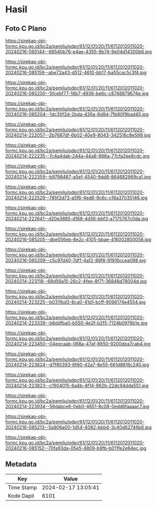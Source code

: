 # Hasil

## Foto C Plano

https://sirekap-obj-formc.kpu.go.id/bc2a/pemilu/pdpr/61/12/01/20/11/6112012011020-20240216-085144--68540b76-e4ae-4355-8b74-9e04d14300b6.jpg

https://sirekap-obj-formc.kpu.go.id/bc2a/pemilu/pdpr/61/12/01/20/11/6112012011020-20240216-085159--abe72a43-d512-4610-bb17-ba55cac5c3f4.jpg

https://sirekap-obj-formc.kpu.go.id/bc2a/pemilu/pdpr/61/12/01/20/11/6112012011020-20240216-085200--5fcebf77-18b7-4936-be6c-c8748879674e.jpg

https://sirekap-obj-formc.kpu.go.id/bc2a/pemilu/pdpr/61/12/01/20/11/6112012011020-20240216-085204--1dc30f2d-2bda-426a-8d8d-7fb80f9bad45.jpg

https://sirekap-obj-formc.kpu.go.id/bc2a/pemilu/pdpr/61/12/01/20/11/6112012011020-20240214-222057--2b7687df-6b02-40e9-8043-342516c8e599.jpg

https://sirekap-obj-formc.kpu.go.id/bc2a/pemilu/pdpr/61/12/01/20/11/6112012011020-20240214-222235--7c4a4dab-244a-44a8-986a-77cfa2ee8cdc.jpg

https://sirekap-obj-formc.kpu.go.id/bc2a/pemilu/pdpr/61/12/01/20/11/6112012011020-20240214-222359--b9798487-a5ef-4540-9dd8-864682969ca1.jpg

https://sirekap-obj-formc.kpu.go.id/bc2a/pemilu/pdpr/61/12/01/20/11/6112012011020-20240214-222529--785f2d73-a5f6-4ed6-9c6c-c16a37035146.jpg

https://sirekap-obj-formc.kpu.go.id/bc2a/pemilu/pdpr/61/12/01/20/11/6112012011020-20240214-222641--d20e3885-d168-4d56-bbf3-a7175767c0da.jpg

https://sirekap-obj-formc.kpu.go.id/bc2a/pemilu/pdpr/61/12/01/20/11/6112012011020-20240216-085205--dbe056eb-8e2c-4105-bbae-416002800058.jpg

https://sirekap-obj-formc.kpu.go.id/bc2a/pemilu/pdpr/61/12/01/20/11/6112012011020-20240216-085209--c5c97d40-7df1-4a12-89f8-91916ccea098.jpg

https://sirekap-obj-formc.kpu.go.id/bc2a/pemilu/pdpr/61/12/01/20/11/6112012011020-20240214-223118--68d56a15-26c2-4fee-8f71-36846d78004d.jpg

https://sirekap-obj-formc.kpu.go.id/bc2a/pemilu/pdpr/61/12/01/20/11/6112012011020-20240214-223225--b031fbd3-8ca0-41d1-bcff-9096174e4554.jpg

https://sirekap-obj-formc.kpu.go.id/bc2a/pemilu/pdpr/61/12/01/20/11/6112012011020-20240214-223339--b6ddfba0-b550-4e2f-b2f5-7124b0978b1e.jpg

https://sirekap-obj-formc.kpu.go.id/bc2a/pemilu/pdpr/61/12/01/20/11/6112012011020-20240214-223450--04eecaab-068a-47af-8650-9200dea7cab4.jpg

https://sirekap-obj-formc.kpu.go.id/bc2a/pemilu/pdpr/61/12/01/20/11/6112012011020-20240214-223624--d7f85393-6f60-42a7-8e55-661d8816c240.jpg

https://sirekap-obj-formc.kpu.go.id/bc2a/pemilu/pdpr/61/12/01/20/11/6112012011020-20240214-223823--c1904015-6a4b-4f14-982b-22dc94dda551.jpg

https://sirekap-obj-formc.kpu.go.id/bc2a/pemilu/pdpr/61/12/01/20/11/6112012011020-20240214-223934--56dabce6-0eb0-4651-8c08-0edd6faaaac7.jpg

https://sirekap-obj-formc.kpu.go.id/bc2a/pemilu/pdpr/61/12/01/20/11/6112012011020-20240216-085213--5a906a00-1d54-4082-bbb4-3c40d62746b6.jpg

https://sirekap-obj-formc.kpu.go.id/bc2a/pemilu/pdpr/61/12/01/20/11/6112012011020-20240216-085152--70fa93da-05e5-4809-b9fb-b011fe2e64ec.jpg


## Metadata

| Key        | Value               |
| ---------- | ------------------- |
| Time Stamp | 2024-02-17 13:05:41 |
| Kode Dapil | 6101                |



